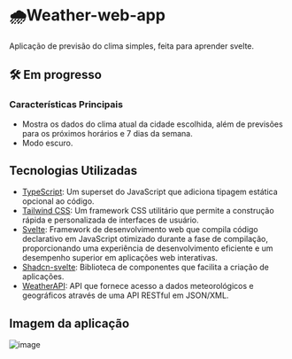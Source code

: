 # 🌧️Weather-web-app
Aplicação de previsão do clima simples, feita para aprender svelte.

## 🛠️ Em progresso
### Características Principais
* Mostra os dados do clima atual da cidade escolhida, além de previsões para os próximos horários e 7 dias da semana.
* Modo escuro.

## Tecnologias Utilizadas
* [TypeScript](https://www.typescriptlang.org): Um superset do JavaScript que adiciona tipagem estática opcional ao código.
* [Tailwind CSS](https://tailwindui.com): Um framework CSS utilitário que permite a construção rápida e personalizada de interfaces de usuário.
* [Svelte](https://svelte.dev): Framework de desenvolvimento web que compila código declarativo em JavaScript otimizado durante a fase de compilação, proporcionando uma experiência de desenvolvimento eficiente e um desempenho superior em aplicações web interativas.
* [Shadcn-svelte](https://shadcn-svelte.com): Biblioteca de componentes que facilita a criação de aplicações.
* [WeatherAPI](https://www.weatherapi.com/): API que fornece acesso a dados meteorológicos e geográficos através de uma API RESTful em JSON/XML.

## Imagem da aplicação
![image](https://github.com/Maruquitus/weather-web-app/assets/58173530/6482eae4-a380-43c4-a49e-acc9a55e07ab)

